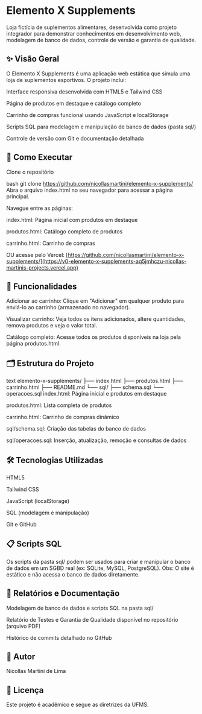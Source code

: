 # Elemento X Supplements
Loja fictícia de suplementos alimentares, desenvolvida como projeto integrador para demonstrar conhecimentos em desenvolvimento web, modelagem de banco de dados, controle de versão e garantia de qualidade.

## ✨ Visão Geral
O Elemento X Supplements é uma aplicação web estática que simula uma loja de suplementos esportivos. O projeto inclui:

Interface responsiva desenvolvida com HTML5 e Tailwind CSS

Página de produtos em destaque e catálogo completo

Carrinho de compras funcional usando JavaScript e localStorage

Scripts SQL para modelagem e manipulação de banco de dados (pasta sql/)

Controle de versão com Git e documentação detalhada

## 🚀 Como Executar
Clone o repositório

bash
git clone https://github.com/nicollasmartini/elemento-x-supplements/
Abra o arquivo index.html no seu navegador para acessar a página principal.

Navegue entre as páginas:

index.html: Página inicial com produtos em destaque

produtos.html: Catálogo completo de produtos

carrinho.html: Carrinho de compras

OU acesse pelo Vercel: [https://github.com/nicollasmartini/elemento-x-supplements/](https://v0-elemento-x-supplements-aq5jmhczu-nicollas-martinis-projects.vercel.app)

## 🛒 Funcionalidades
Adicionar ao carrinho: Clique em "Adicionar" em qualquer produto para enviá-lo ao carrinho (armazenado no navegador).

Visualizar carrinho: Veja todos os itens adicionados, altere quantidades, remova produtos e veja o valor total.

Catálogo completo: Acesse todos os produtos disponíveis na loja pela página produtos.html.

## 🗂️ Estrutura do Projeto
text
elemento-x-supplements/
├── index.html
├── produtos.html
├── carrinho.html
├── README.md
└── sql/
    ├── schema.sql
    └── operacoes.sql
index.html: Página inicial e produtos em destaque

produtos.html: Lista completa de produtos

carrinho.html: Carrinho de compras dinâmico

sql/schema.sql: Criação das tabelas do banco de dados

sql/operacoes.sql: Inserção, atualização, remoção e consultas de dados

## 🛠️ Tecnologias Utilizadas
HTML5

Tailwind CSS

JavaScript (localStorage)

SQL (modelagem e manipulação)

Git e GitHub

## 📋 Scripts SQL
Os scripts da pasta sql/ podem ser usados para criar e manipular o banco de dados em um SGBD real (ex: SQLite, MySQL, PostgreSQL).
Obs: O site é estático e não acessa o banco de dados diretamente.

## 📑 Relatórios e Documentação
Modelagem de banco de dados e scripts SQL na pasta sql/

Relatório de Testes e Garantia de Qualidade disponível no repositório (arquivo PDF)

Histórico de commits detalhado no GitHub

## 👤 Autor
Nicollas Martini de Lima

## 📄 Licença
Este projeto é acadêmico e segue as diretrizes da UFMS.
